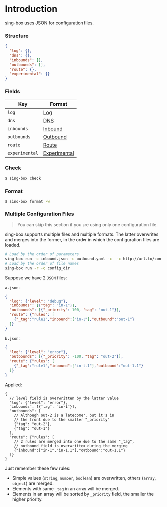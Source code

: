 # Introduction

sing-box uses JSON for configuration files.

### Structure

```json
{
  "log": {},
  "dns": {},
  "inbounds": [],
  "outbounds": [],
  "route": {},
  "experimental": {}
}
```

### Fields

| Key            | Format                         |
|----------------|--------------------------------|
| `log`          | [Log](./log)                   |
| `dns`          | [DNS](./dns)                   |
| `inbounds`     | [Inbound](./inbound)           |
| `outbounds`    | [Outbound](./outbound)         |
| `route`        | [Route](./route)               |
| `experimental` | [Experimental](./experimental) |

### Check

```bash
$ sing-box check
```

### Format

```bash
$ sing-box format -w
```

### Multiple Configuration Files

> You can skip this section if you are using only one configuration file.

sing-box supports multiple files and multiple formats. The latter overwrites and merges into the former, in the order in which the configuration files are loaded.


```bash
# Load by the order of parameters
sing-box run -c inbound.json -c outbound.yaml -c  -c http://url.to/config.toml
# Load by the order of file names
sing-box run -r -c config_dir
```

Suppose we have 2 `JSON` files:

`a.json`:

```json
{
  "log": {"level": "debug"},
  "inbounds": [{"tag": "in-1"}],
  "outbounds": [{"_priority": 100, "tag": "out-1"}],
  "route": {"rules": [
    {"_tag":"rule1","inbound":["in-1"],"outbound":"out-1"}
  ]}
}
```

`b.json`:

```json
{
  "log": {"level": "error"},
  "outbounds": [{"_priority": -100, "tag": "out-2"}],
  "route": {"rules": [
    {"_tag":"rule1","inbound":["in-1.1"],"outbound":"out-1.1"}
  ]}
}
```

Applied:

```jsonc
{
  // level field is overwritten by the latter value
  "log": {"level": "error"},
  "inbounds": [{"tag": "in-1"}],
  "outbounds": [
    // Although out-2 is a latecomer, but it's in 
    // the front due to the smaller "_priority"
    {"tag": "out-2"},
    {"tag": "out-1"}
  ],
  "route": {"rules": [
    // 2 rules are merged into one due to the same "_tag",
    // outbound field is overwritten during the merging
    {"inbound":["in-1","in-1.1"],"outbound":"out-1.1"}
  ]}
}
```

Just remember these few rules:

- Simple values (`string`, `number`, `boolean`) are overwritten, others (`array`, `object`) are merged.
- Elements with same `_tag` in an array will be merged.
- Elements in an array will be sorted by `_priority` field, the smaller the higher priority.